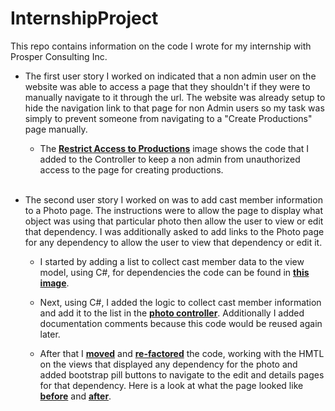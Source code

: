 # InternshipProject
This repo contains information on the code I wrote for my internship with Prosper Consulting Inc.


* The first user story I worked on indicated that a non admin user on the website was able to access a page that they shouldn't if they were to manually navigate to it through the url.
The website was already setup to hide the navigation link to that page for non Admin users so my task was simply to prevent someone from navigating to a "Create Productions" page manually.
 
  * The [**Restrict Access to Productions**](https://github.com/Yarbrotom/InternshipProject/blob/master/Restrict%20Access%20to%20Productions.PNG) image shows the code that I added to the Controller to keep a non admin from unauthorized access to the page for creating productions.  
&nbsp;
&nbsp;
&nbsp;




* The second user story I worked on was to add cast member information to a Photo page. The instructions were to allow the page to display what object was using that particular photo then allow the user to view or edit that dependency.  I was additionally asked to add links to the Photo page for any dependency to allow the user to view that dependency or edit it. 

  * I started by adding a list to collect cast member data to the view model, using C#, for dependencies the code can be found in [**this image**](https://github.com/Yarbrotom/InternshipProject/blob/master/PhotoDependenciesVm.PNG).
  
  * Next, using C#, I added the logic to collect cast member information and add it to the list in the [**photo controller**](https://github.com/Yarbrotom/InternshipProject/blob/master/PhotoController.PNG). Additionally I added documentation comments because this code would be reused again later.

  * After that I [**moved**](https://github.com/Yarbrotom/InternshipProject/blob/master/PhotoEditMove.PNG) and [**re-factored**](https://github.com/Yarbrotom/InternshipProject/blob/master/PhotoEditNewCode.PNG)  the code, working with the HMTL on the views that displayed any dependency for the photo and added bootstrap pill buttons to navigate to the edit and details pages for that dependency.  Here is a look at what the page looked like [**before**](https://github.com/Yarbrotom/InternshipProject/blob/master/old%20edit.PNG) and [**after**](https://github.com/Yarbrotom/InternshipProject/blob/master/phot_edit_dependencies.PNG).

